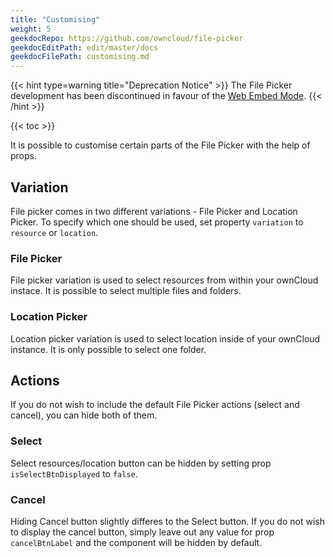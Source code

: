 ```yaml
---
title: "Customising"
weight: 5
geekdocRepo: https://github.com/owncloud/file-picker
geekdocEditPath: edit/master/docs
geekdocFilePath: customising.md
---
```


{{< hint type=warning title="Deprecation Notice" >}}
The File Picker development has been discontinued in favour of the [Web Embed Mode](https://owncloud.dev/clients/web/embed-mode/).
{{< /hint >}}

{{< toc >}}

It is possible to customise certain parts of the File Picker with the help of props.

## Variation
File picker comes in two different variations - File Picker and Location Picker. To specify which one should be used, set property `variation` to `resource` or `location`.

### File Picker
File picker variation is used to select resources from within your ownCloud instace. It is possible to select multiple files and folders.

### Location Picker
Location picker variation is used to select location inside of your ownCloud instance. It is only possible to select one folder.

## Actions
If you do not wish to include the default File Picker actions (select and cancel), you can hide both of them.

### Select
Select resources/location button can be hidden by setting prop `isSelectBtnDisplayed` to `false`.

### Cancel
Hiding Cancel button slightly differes to the Select button. If you do not wish to display the cancel button, simply leave out any value for prop `cancelBtnLabel` and the component will be hidden by default.